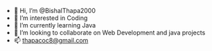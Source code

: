 - 👋 Hi, I’m @BishalThapa2000
- 👀 I’m interested in Coding
- 🌱 I’m currently learning Java
- 💞️ I’m looking to collaborate on Web Development and java projects
- 📫 thapacoc8@gmail.com
<!---
BishalThapa2000/BishalThapa2000 is a ✨ special ✨ repository because its `README.md` (this file) appears on your GitHub profile.
You can click the Preview link to take a look at your changes.
--->
